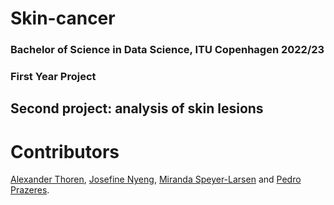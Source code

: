 # Skin-cancer

### Bachelor of Science in Data Science, ITU Copenhagen 2022/23
### First Year Project

## Second project: analysis of skin lesions

# Contributors  
[Alexander Thoren](https://github.com/TheColorman), [Josefine Nyeng](https://github.com/josefinenyeng), [Miranda Speyer-Larsen](https://github.com/mluonium) and [Pedro Prazeres](https://github.com/Pheadar).   